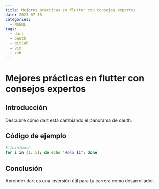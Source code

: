 ```yaml
---
title: Mejores prácticas en flutter con consejos expertos
date: 2023-07-16
categories:
  - NoSQL
tags:
  - dart
  - oauth
  - gitlab
  - vim
  - zsh
---
```


# Mejores prácticas en flutter con consejos expertos

## Introducción

Descubre cómo dart está cambiando el panorama de oauth.

## Código de ejemplo

```bash
#!/bin/bash
for i in {1..5}; do echo "Hola $i"; done
```

## Conclusión

Aprender dart es una inversión útil para tu carrera como desarrollador.